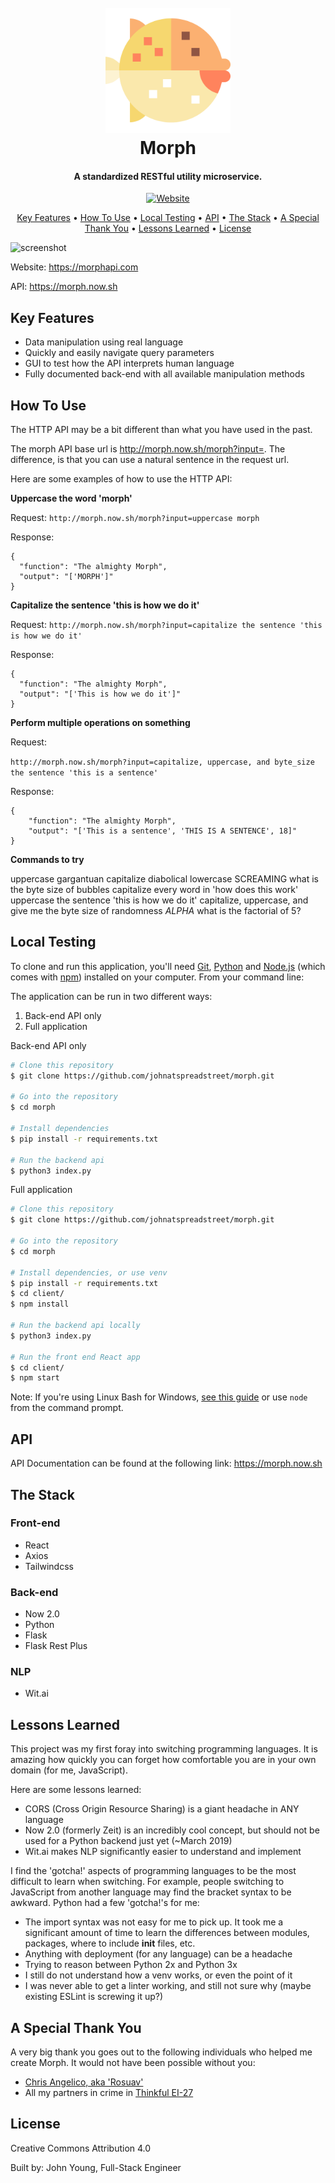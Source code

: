<h1 align="center"> 
  <br>
  <a href="https://morphapi.com/">
    <img src="./Morph.svg" width="200" height="200">
  </a>
  <br>
  Morph
  <br>
</h1>

<h4 align="center">
  A standardized RESTful utility microservice.
</h4>

<p align="center">
  <a href="https://morphapi.com">
    <img alt="Website" src="https://img.shields.io/website/https/morphapi.com.svg?up_message=up%20and%20running">
  </a>
</p>

<p align="center">
  <a href="#key-features">Key Features</a> •
  <a href="#how-to-use">How To Use</a> •
  <a href="#local-testing">Local Testing</a> •
  <a href="#api">API</a> •
  <a href="#the-stack">The Stack</a> •
  <a href="#a-special-thank-you">A Special Thank You</a> •
  <a href="#lessons-learned">Lessons Learned</a> •
  <a href="#license">License</a>
</p>

![screenshot](https://github.com/johnatspreadstreet/morph/blob/master/Morph-Demo.gif?raw=true)

Website: https://morphapi.com

API: https://morph.now.sh

## Key Features

- Data manipulation using real language
- Quickly and easily navigate query parameters
- GUI to test how the API interprets human language
- Fully documented back-end with all available manipulation methods

## How To Use

The HTTP API may be a bit different than what you have used in the past.

The morph API base url is http://morph.now.sh/morph?input=. The difference, is that you can use a natural sentence in the request url.

Here are some examples of how to use the HTTP API:

**Uppercase the word 'morph'**

Request:
`http://morph.now.sh/morph?input=uppercase morph`

Response:
```
{
  "function": "The almighty Morph",
  "output": "['MORPH']"
}
```

**Capitalize the sentence 'this is how we do it'**

Request:
`http://morph.now.sh/morph?input=capitalize the sentence 'this is how we do it'`

Response:
```
{
  "function": "The almighty Morph",
  "output": "['This is how we do it']"
}
```

**Perform multiple operations on something**

Request:

`http://morph.now.sh/morph?input=capitalize, uppercase, and byte_size the sentence 'this is a sentence'`

Response:
```
{
    "function": "The almighty Morph",
    "output": "['This is a sentence', 'THIS IS A SENTENCE', 18]"
}
```

**Commands to try**

uppercase gargantuan
capitalize diabolical
lowercase SCREAMING
what is the byte size of bubbles
capitalize every word in 'how does this work'
uppercase the sentence 'this is how we do it'
capitalize, uppercase, and give me the byte size of randomness
*ALPHA* what is the factorial of 5?

## Local Testing

To clone and run this application, you'll need [Git](https://git-scm.com), [Python](https://www.python.org/downloads/) and [Node.js](https://nodejs.org/en/download/) (which comes with [npm](http://npmjs.com)) installed on your computer. From your command line:

The application can be run in two different ways:
1. Back-end API only
2. Full application

Back-end API only
```bash
# Clone this repository
$ git clone https://github.com/johnatspreadstreet/morph.git

# Go into the repository
$ cd morph

# Install dependencies
$ pip install -r requirements.txt

# Run the backend api
$ python3 index.py
```

Full application
```bash
# Clone this repository
$ git clone https://github.com/johnatspreadstreet/morph.git

# Go into the repository
$ cd morph

# Install dependencies, or use venv
$ pip install -r requirements.txt
$ cd client/
$ npm install

# Run the backend api locally
$ python3 index.py

# Run the front end React app
$ cd client/
$ npm start
```

Note: If you're using Linux Bash for Windows, [see this guide](https://www.howtogeek.com/261575/how-to-run-graphical-linux-desktop-applications-from-windows-10s-bash-shell/) or use `node` from the command prompt.

## API
API Documentation can be found at the following link: https://morph.now.sh

## The Stack

### Front-end
- React
- Axios
- Tailwindcss

### Back-end
- Now 2.0
- Python
- Flask
- Flask Rest Plus

### NLP
- Wit.ai

## Lessons Learned

This project was my first foray into switching programming languages. It is amazing how quickly you can forget how comfortable you are in your own domain (for me, JavaScript).

Here are some lessons learned:
- CORS (Cross Origin Resource Sharing) is a giant headache in ANY language
- Now 2.0 (formerly Zeit) is an incredibly cool concept, but should not be used for a Python backend just yet (~March 2019)
- Wit.ai makes NLP significantly easier to understand and implement

I find the 'gotcha!' aspects of programming languages to be the most difficult to learn when switching. For example, people switching to JavaScript from another language may find the bracket syntax to be awkward. Python had a few 'gotcha!'s for me:

- The import syntax was not easy for me to pick up. It took me a significant amount of time to learn the differences between modules, packages, where to include __init__ files, etc.
- Anything with deployment (for any language) can be a headache
- Trying to reason between Python 2x and Python 3x
- I still do not understand how a venv works, or even the point of it
- I was never able to get a linter working, and still not sure why (maybe existing ESLint is screwing it up?)

## A Special Thank You
A very big thank you goes out to the following individuals who helped me create Morph. It would not have been possible without you:

- [Chris Angelico, aka 'Rosuav'](https://github.com/rosuav)
- All my partners in crime in [Thinkful EI-27](https://github.com/thinkful-ei27)


## License
Creative Commons Attribution 4.0

Built by: John Young, Full-Stack Engineer
